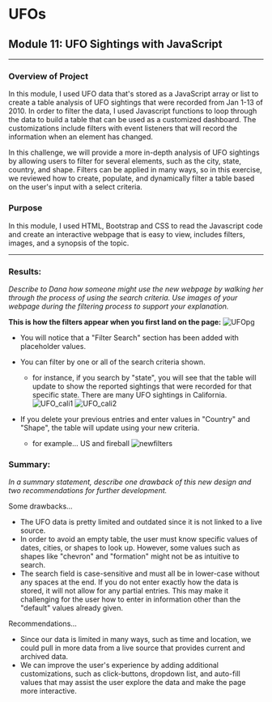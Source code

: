 # UFOs

## Module 11: UFO Sightings with JavaScript
---
### Overview of Project
In this module, I used UFO data that's stored as a JavaScript array or list to create a table analysis of UFO sightings that were recorded from Jan 1-13 of 2010. In order to filter the data, I used Javascript functions to loop through the data to build a table that can be used as a customized dashboard. The customizations include filters with event listeners that will record the information when an element has changed. 

In this challenge, we will provide a more in-depth analysis of UFO sightings by allowing users to filter for several elements, such as the city, state, country, and shape. Filters can be applied in many ways, so in this exercise, we reviewed how to create, populate, and dynamically filter a table based on the user's input with a select criteria.

### Purpose

In this module, I used HTML, Bootstrap and CSS to read the Javascript code and create an interactive webpage that is easy to view, includes filters, images, and a synopsis of the topic.

---
### Results: 
*Describe to Dana how someone might use the new webpage by walking her through the process of using the search criteria. Use images of your webpage during the filtering process to support your explanation.*

**This is how the filters appear when you first land on the page:**
![UFOpg](https://user-images.githubusercontent.com/68654746/184734823-3e19081a-292a-4b4b-8d21-9d6e8837c72c.png)
- You will notice that a "Filter Search" section has been added with placeholder values.

- You can filter by one or all of the search criteria shown. 
  - for instance, if you search by "state", you will see that the table will update to show the reported sightings that were recorded for that specific state. There are many UFO sightings in California. 
![UFO_cali1](https://user-images.githubusercontent.com/68654746/184754738-c9a550d0-4a1e-4b07-964c-041b107869a8.jpg)
![UFO_cali2](https://user-images.githubusercontent.com/68654746/184754800-c0404254-5faf-4351-b862-17ed4b3cf89f.jpg)

- If you delete your previous entries and enter values in "Country" and "Shape", the table will update using your new criteria.
  - for example... US and fireball
![newfilters](https://user-images.githubusercontent.com/68654746/184759477-816f3e0e-d885-4b59-8bed-16254a756a5c.jpg)


### Summary: 
*In a summary statement, describe one drawback of this new design and two recommendations for further development.*

Some drawbacks...
- The UFO data is pretty limited and outdated since it is not linked to a live source. 
- In order to avoid an empty table, the user must know specific values of dates, cities, or shapes to look up. However, some values such as shapes like "chevron" and "formation" might not be as intuitive to search. 
- The search field is case-sensitive and must all be in lower-case without any spaces at the end. If you do not enter exactly how the data is stored, it will not allow for any partial entries. This may make it challenging for the user how to enter in information other than the "default" values already given.

Recommendations...
- Since our data is limited in many ways, such as time and location, we could pull in more data from a live source that provides current and archived data. 
- We can improve the user's experience by adding additional customizations, such as click-buttons, dropdown list, and auto-fill values that may assist the user explore the data and make the page more interactive.

